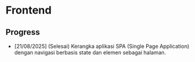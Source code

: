 # Frontend

## Progress
- [21/08/2025] (Selesai) Kerangka aplikasi SPA (Single Page Application) dengan navigasi berbasis state dan elemen sebagai halaman.